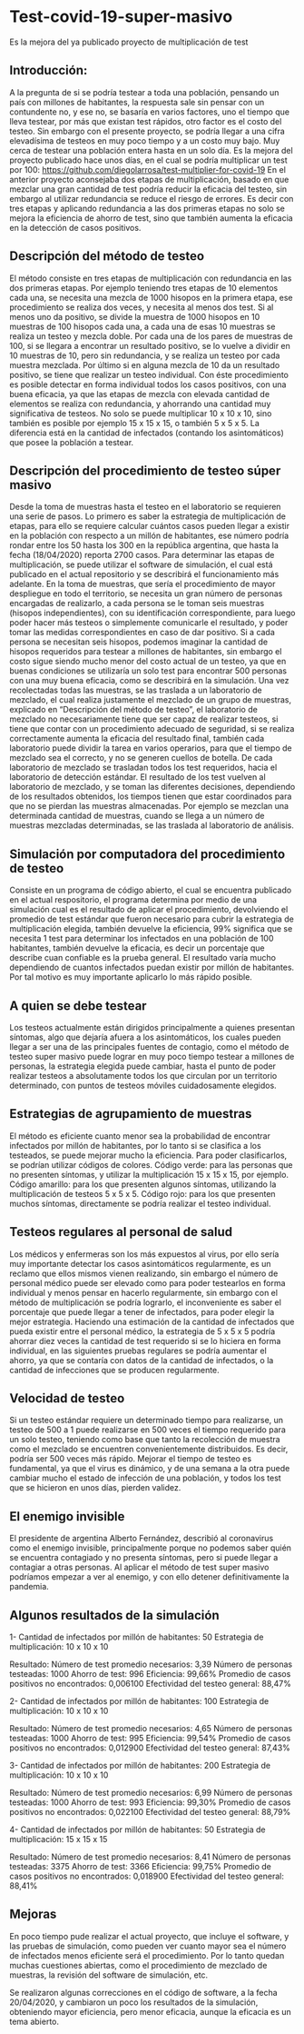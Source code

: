 # Test-covid-19-super-masivo
Es la mejora del ya publicado proyecto de multiplicación de test

## Introducción:
A la pregunta de si se podría testear a toda una población, pensando un país con millones de habitantes, la respuesta sale sin pensar con un contundente no, y ese no, se basaría en varios factores, uno el tiempo que lleva testear, por más que existan test rápidos, otro factor es el costo del testeo.
Sin embargo con el presente proyecto, se podría llegar a una cifra elevadísima de testeos en muy poco tiempo y a un costo muy bajo. Muy cerca de testear una población entera hasta en un solo día.
Es la mejora del proyecto publicado hace unos días, en el cual se podría multiplicar un test por 100:
https://github.com/diegolarrosa/test-multiplier-for-covid-19
En el anterior proyecto aconsejaba dos etapas de multiplicación, basado en que mezclar una gran cantidad de test podría reducir la eficacia del testeo, sin embargo al utilizar redundancia se reduce el riesgo de errores.
Es decir con tres etapas y aplicando redundancia a las dos primeras etapas no solo se mejora la eficiencia de ahorro de test, sino que también aumenta la eficacia en la detección de casos positivos.



## Descripción del método de testeo


El método consiste en tres etapas de multiplicación con redundancia en las dos primeras etapas.
Por ejemplo teniendo tres etapas de 10 elementos cada una, se necesita una mezcla de 1000 hisopos  en la primera etapa,  ese procedimiento se realiza dos veces, y necesita al menos dos test. Si al menos uno da positivo, se divide la muestra de 1000 hisopos en 10 muestras de 100 hisopos cada una, a cada una de esas 10 muestras se realiza un testeo y mezcla doble.  Por cada una de los pares de muestras de 100, si se llegara a encontrar un resultado positivo, se lo vuelve a dividir en 10 muestras de 10, pero sin redundancia, y se realiza un testeo por cada muestra mezclada. Por último si en alguna mezcla de 10 da un resultado positivo, se tiene que realizar un testeo individual.
Con éste procedimiento es posible detectar en forma individual todos los casos positivos, con una buena eficacia, ya que las etapas de mezcla con elevada cantidad de elementos se realiza con redundancia, y ahorrando una cantidad muy significativa de testeos.
No solo se puede multiplicar 10 x 10 x 10, sino también es posible por ejemplo 15 x 15 x 15, o también 5 x 5 x 5. La diferencia está en la cantidad de infectados (contando los asintomáticos) que posee la población a testear.



## Descripción del procedimiento de testeo súper masivo


Desde la toma de muestras hasta el testeo en el laboratorio se requieren una serie de pasos. Lo primero es saber la estrategia de multiplicación de etapas, para ello se requiere calcular cuántos casos pueden llegar a existir en la población con respecto a un millón de habitantes, ese número podría rondar entre los 50 hasta los 300 en la república argentina, que hasta la fecha (18/04/2020) reporta 2700 casos. Para determinar las etapas de multiplicación, se puede utilizar el software de simulación, el cual está publicado en el actual repositorio y se describirá el funcionamiento más adelante.
En la toma de muestras, que sería el procedimiento de mayor despliegue en todo el territorio, se necesita un gran número de personas encargadas de realizarlo,  a cada persona se le toman seis muestras (hisopos independientes), con su identificación correspondiente, para luego poder hacer más testeos o simplemente comunicarle el resultado, y poder tomar las medidas correspondientes en caso de dar positivo. Si a cada persona se necesitan seis hisopos, podemos imaginar la cantidad de hisopos requeridos para testear a millones de habitantes, sin embargo el costo sigue siendo mucho menor del costo actual de un testeo, ya que en buenas condiciones se utilizaría un solo test para encontrar 500 personas con una muy buena eficacia, como se describirá en la simulación.
Una vez recolectadas todas las muestras, se las traslada a un laboratorio de mezclado, el cual realiza justamente el mezclado de un grupo de muestras, explicado en “Descripción del método de testeo”, el laboratorio de mezclado no necesariamente tiene que ser capaz de realizar testeos,  si tiene que contar con un procedimiento adecuado de seguridad, si se realiza correctamente aumenta la eficacia del resultado final, también cada laboratorio puede dividir la tarea en varios operarios, para que el tiempo de mezclado sea el correcto, y no se generen cuellos de botella.
De cada laboratorio de mezclado se trasladan todos los test requeridos, hacia el laboratorio de detección estándar. El resultado de los test vuelven al laboratorio de mezclado, y se toman las diferentes decisiones, dependiendo de los resultados obtenidos, los tiempos tienen que estar coordinados para que no se pierdan las muestras almacenadas.
Por ejemplo se mezclan una determinada cantidad de muestras, cuando se llega a un número de muestras mezcladas determinadas, se las traslada al laboratorio de análisis.



## Simulación por computadora del procedimiento de testeo


Consiste en un programa de código abierto, el cual se encuentra publicado en el actual respositorio, el programa determina por medio de una simulación cual es el resultado de aplicar el procedimiento, devolviendo el promedio de test estándar que fueron necesario para cubrir la estrategia de multiplicación elegida, también devuelve la eficiencia, 99% significa que se necesita 1 test para determinar los infectados en una población de 100 habitantes, también devuelve la eficacia, es decir un porcentaje que describe cuan confiable es la prueba general.
El resultado varía mucho dependiendo de cuantos infectados puedan existir por millón de habitantes. Por tal motivo es muy importante aplicarlo lo más rápido posible.



## A quien se debe testear


Los testeos actualmente están dirigidos principalmente a quienes presentan síntomas, algo que dejaría afuera a los asintomáticos, los cuales pueden llegar a ser una de las principales fuentes de contagio, como el método de testeo super masivo puede lograr en muy poco tiempo testear a millones de personas, la estrategia elegida puede cambiar, hasta el punto de poder realizar testeos a absolutamente todos los que circulan por un territorio determinado, con puntos de testeos móviles cuidadosamente elegidos.



## Estrategias de agrupamiento de muestras

El método es eficiente cuanto menor sea la probabilidad de encontrar infectados por millón de habitantes, por lo tanto si se clasifica a los testeados, se puede mejorar mucho la eficiencia. Para poder clasificarlos, se podrían utilizar códigos de colores.
Código verde: para las personas que no presenten síntomas, y utilizar la multiplicación 15 x 15 x 15, por ejemplo.
Código amarillo: para los que presenten algunos síntomas, utilizando la multiplicación de testeos 5 x 5 x 5.
Código rojo: para los que presenten muchos síntomas, directamente se podría realizar el testeo individual.



## Testeos regulares al personal de salud

Los médicos y enfermeras son los más expuestos al virus, por ello sería muy importante detectar los casos asintomáticos regularmente, es un reclamo que ellos mismos vienen realizando, sin embargo el número de personal médico puede ser elevado como para poder testearlos en forma individual y menos pensar en hacerlo regularmente, sin embargo con el método de multiplicación se podría lograrlo, el inconveniente es saber el porcentaje que puede llegar a tener de infectados, para poder elegir la mejor estrategia. Haciendo una estimación de la cantidad de infectados que pueda existir entre el personal médico, la estrategia de 5 x 5 x 5 podría ahorrar diez veces la cantidad de test requerido si se lo hiciera en forma individual, en las siguientes pruebas regulares se podría aumentar el ahorro, ya que se contaría con datos de la cantidad de infectados, o la cantidad de infecciones que se producen regularmente.



## Velocidad de testeo


Si un testeo estándar  requiere un determinado tiempo para realizarse, un testeo de 500 a 1 puede realizarse en 500 veces el tiempo requerido para un solo testeo, teniendo como base que tanto la recolección de muestra como el mezclado se encuentren convenientemente distribuidos. Es decir, podría ser 500 veces más rápido.
Mejorar el tiempo de testeo es fundamental, ya que el virus es dinámico, y de una semana a la otra puede cambiar mucho el estado de infección de una población, y todos los test que se hicieron en unos días, pierden validez.


## El enemigo invisible


El presidente de argentina Alberto Fernández, describió al coronavirus como el enemigo invisible, principalmente porque no podemos saber quién se encuentra contagiado y no presenta síntomas, pero si puede llegar a contagiar a otras personas. Al aplicar el método de test super masivo podríamos empezar a ver al enemigo, y con ello detener definitivamente la pandemia.



## Algunos resultados de la simulación


1-
Cantidad de infectados por millón de habitantes: 50
Estrategia de multiplicación: 10 x 10 x 10

Resultado:
Número de test promedio necesarios: 3,39
Número de personas testeadas: 1000
Ahorro de test: 996
Eficiencia:  99,66%
Promedio de casos positivos no encontrados:  0,006100
Efectividad del testeo general:  88,47%

2-
Cantidad de infectados por millón de habitantes: 100
Estrategia de multiplicación: 10 x 10 x 10

Resultado:
Número de test promedio necesarios: 4,65
Número de personas testeadas: 1000
Ahorro de test: 995
Eficiencia:  99,54%
Promedio de casos positivos no encontrados:  0,012900
Efectividad del testeo general:  87,43%

3- 
Cantidad de infectados por millón de habitantes: 200
Estrategia de multiplicación: 10 x 10 x 10

Resultado:
Número de test promedio necesarios: 6,99
Número de personas testeadas: 1000
Ahorro de test: 993
Eficiencia:  99,30%
Promedio de casos positivos no encontrados:  0,022100
Efectividad del testeo general:  88,79%

4- 
Cantidad de infectados por millón de habitantes: 50
Estrategia de multiplicación: 15 x 15 x 15

Resultado:
Número de test promedio necesarios: 8,41
Número de personas testeadas: 3375
Ahorro de test: 3366
Eficiencia:  99,75%
Promedio de casos positivos no encontrados:  0,018900
Efectividad del testeo general:  88,41%



## Mejoras


En poco tiempo pude realizar el actual proyecto, que incluye el software, y las pruebas de simulación, como pueden ver cuanto mayor sea el número de infectados menos eficiente será el procedimiento. Por lo tanto quedan muchas cuestiones abiertas, como el procedimiento de mezclado de muestras, la revisión del software de simulación, etc.

Se realizaron algunas correcciones en el código de software, a la fecha 20/04/2020, y cambiaron un poco los resultados de la simulación, obteniendo mayor eficiencia, pero menor eficacia, aunque la eficacia es un tema abierto.

